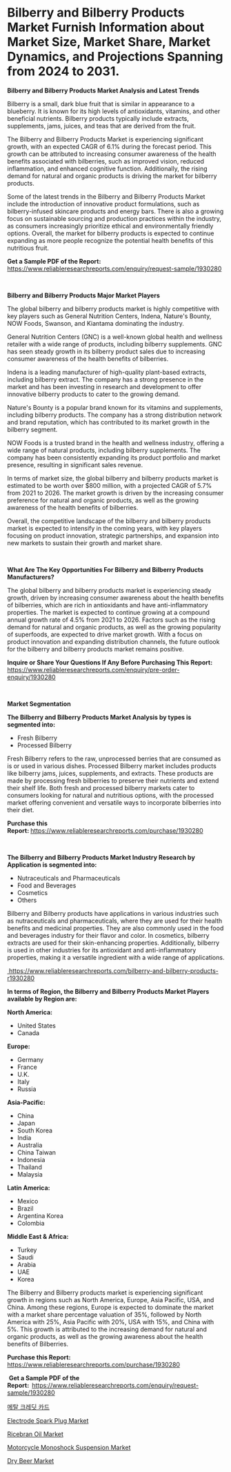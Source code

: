 <p><h1>Bilberry and Bilberry Products Market Furnish Information about Market Size, Market Share, Market Dynamics, and Projections Spanning from 2024 to 2031.</h1></p><p><strong>Bilberry and Bilberry Products Market Analysis and Latest Trends</strong></p>
<p><p>Bilberry is a small, dark blue fruit that is similar in appearance to a blueberry. It is known for its high levels of antioxidants, vitamins, and other beneficial nutrients. Bilberry products typically include extracts, supplements, jams, juices, and teas that are derived from the fruit.</p><p>The Bilberry and Bilberry Products Market is experiencing significant growth, with an expected CAGR of 6.1% during the forecast period. This growth can be attributed to increasing consumer awareness of the health benefits associated with bilberries, such as improved vision, reduced inflammation, and enhanced cognitive function. Additionally, the rising demand for natural and organic products is driving the market for bilberry products.</p><p>Some of the latest trends in the Bilberry and Bilberry Products Market include the introduction of innovative product formulations, such as bilberry-infused skincare products and energy bars. There is also a growing focus on sustainable sourcing and production practices within the industry, as consumers increasingly prioritize ethical and environmentally friendly options. Overall, the market for bilberry products is expected to continue expanding as more people recognize the potential health benefits of this nutritious fruit.</p></p>
<p><strong>Get a Sample PDF of the Report:&nbsp;</strong> <a href="https://www.reliableresearchreports.com/enquiry/request-sample/1930280">https://www.reliableresearchreports.com/enquiry/request-sample/1930280</a></p>
<p>&nbsp;</p>
<p><strong>Bilberry and Bilberry Products Major Market Players</strong></p>
<p><p>The global bilberry and bilberry products market is highly competitive with key players such as General Nutrition Centers, Indena, Nature's Bounty, NOW Foods, Swanson, and Kiantama dominating the industry.</p><p>General Nutrition Centers (GNC) is a well-known global health and wellness retailer with a wide range of products, including bilberry supplements. GNC has seen steady growth in its bilberry product sales due to increasing consumer awareness of the health benefits of bilberries.</p><p>Indena is a leading manufacturer of high-quality plant-based extracts, including bilberry extract. The company has a strong presence in the market and has been investing in research and development to offer innovative bilberry products to cater to the growing demand.</p><p>Nature's Bounty is a popular brand known for its vitamins and supplements, including bilberry products. The company has a strong distribution network and brand reputation, which has contributed to its market growth in the bilberry segment.</p><p>NOW Foods is a trusted brand in the health and wellness industry, offering a wide range of natural products, including bilberry supplements. The company has been consistently expanding its product portfolio and market presence, resulting in significant sales revenue.</p><p>In terms of market size, the global bilberry and bilberry products market is estimated to be worth over $800 million, with a projected CAGR of 5.7% from 2021 to 2026. The market growth is driven by the increasing consumer preference for natural and organic products, as well as the growing awareness of the health benefits of bilberries.</p><p>Overall, the competitive landscape of the bilberry and bilberry products market is expected to intensify in the coming years, with key players focusing on product innovation, strategic partnerships, and expansion into new markets to sustain their growth and market share.</p></p>
<p>&nbsp;</p>
<p><strong>What Are The Key Opportunities For Bilberry and Bilberry Products Manufacturers?</strong></p>
<p><p>The global bilberry and bilberry products market is experiencing steady growth, driven by increasing consumer awareness about the health benefits of bilberries, which are rich in antioxidants and have anti-inflammatory properties. The market is expected to continue growing at a compound annual growth rate of 4.5% from 2021 to 2026. Factors such as the rising demand for natural and organic products, as well as the growing popularity of superfoods, are expected to drive market growth. With a focus on product innovation and expanding distribution channels, the future outlook for the bilberry and bilberry products market remains positive.</p></p>
<p><strong>Inquire or Share Your Questions If Any Before Purchasing This Report:</strong> <a href="https://www.reliableresearchreports.com/enquiry/pre-order-enquiry/1930280">https://www.reliableresearchreports.com/enquiry/pre-order-enquiry/1930280</a></p>
<p>&nbsp;</p>
<p><strong>Market Segmentation</strong></p>
<p><strong>The Bilberry and Bilberry Products Market Analysis by types is segmented into:</strong></p>
<p><ul><li>Fresh Bilberry</li><li>Processed Bilberry</li></ul></p>
<p><p>Fresh Bilberry refers to the raw, unprocessed berries that are consumed as is or used in various dishes. Processed Bilberry market includes products like bilberry jams, juices, supplements, and extracts. These products are made by processing fresh bilberries to preserve their nutrients and extend their shelf life. Both fresh and processed bilberry markets cater to consumers looking for natural and nutritious options, with the processed market offering convenient and versatile ways to incorporate bilberries into their diet.</p></p>
<p><strong>Purchase this Report:&nbsp;</strong><a href="https://www.reliableresearchreports.com/purchase/1930280">https://www.reliableresearchreports.com/purchase/1930280</a></p>
<p>&nbsp;</p>
<p><strong>The Bilberry and Bilberry Products Market Industry Research by Application is segmented into:</strong></p>
<p><ul><li>Nutraceuticals and Pharmaceuticals</li><li>Food and Beverages</li><li>Cosmetics</li><li>Others</li></ul></p>
<p><p>Bilberry and Bilberry products have applications in various industries such as nutraceuticals and pharmaceuticals, where they are used for their health benefits and medicinal properties. They are also commonly used in the food and beverages industry for their flavor and color. In cosmetics, bilberry extracts are used for their skin-enhancing properties. Additionally, bilberry is used in other industries for its antioxidant and anti-inflammatory properties, making it a versatile ingredient with a wide range of applications.</p></p>
<p><a href="https://www.reliableresearchreports.com/bilberry-and-bilberry-products-r1930280">&nbsp;https://www.reliableresearchreports.com/bilberry-and-bilberry-products-r1930280</a></p>
<p><strong>In terms of Region, the Bilberry and Bilberry Products Market Players available by Region are:</strong></p>
<p>
    <p> <strong> North America: </strong>
        <ul>
            <li>United States</li>
            <li>Canada</li>
        </ul>
        </p> 
    <p> <strong> Europe: </strong>
        <ul>
            <li>Germany</li>
            <li>France</li>
            <li>U.K.</li>
            <li>Italy</li>
            <li>Russia</li>
        </ul>
        </p> 
    <p> <strong> Asia-Pacific: </strong>
        <ul>
            <li>China</li>
            <li>Japan</li>
            <li>South Korea</li>
            <li>India</li>
            <li>Australia</li>
            <li>China Taiwan</li>
            <li>Indonesia</li>
            <li>Thailand</li>
            <li>Malaysia</li>
        </ul>
        </p> 
    <p> <strong> Latin America: </strong>
        <ul>
            <li>Mexico</li>
            <li>Brazil</li>
            <li>Argentina Korea</li>
            <li>Colombia</li>
        </ul>
        </p> 
    <p> <strong> Middle East & Africa: </strong>
        <ul>
            <li>Turkey</li>
            <li>Saudi</li>
            <li>Arabia</li>
            <li>UAE</li>
            <li>Korea</li>
        </ul>
    </p>
    </p>
<p><p>The Bilberry and Bilberry products market is experiencing significant growth in regions such as North America, Europe, Asia Pacific, USA, and China. Among these regions, Europe is expected to dominate the market with a market share percentage valuation of 35%, followed by North America with 25%, Asia Pacific with 20%, USA with 15%, and China with 5%. This growth is attributed to the increasing demand for natural and organic products, as well as the growing awareness about the health benefits of Bilberries.</p></p>
<p><strong>Purchase this Report: </strong><a href="https://www.reliableresearchreports.com/purchase/1930280">https://www.reliableresearchreports.com/purchase/1930280</a></p>
<p>&nbsp;<strong>Get a Sample PDF of the Report:&nbsp;&nbsp;</strong><a href="https://www.reliableresearchreports.com/enquiry/request-sample/1930280">https://www.reliableresearchreports.com/enquiry/request-sample/1930280</a></p>
<p><strong></strong></p>
<p><p><a href="https://github.com/iansanftyord09878/Market-Research-Report-List-1/blob/main/255087316930.md">메탈 크레딧 카드</a></p><p><a href="https://issuu.com/reportprime-2/docs/electrode-spark-plug-market-size-2030.pptx">Electrode Spark Plug Market</a></p><p><a href="https://github.com/nancykennedykellievqfqt2/Market-Research-Report-List-1/blob/main/ricebran-oil-market.md">Ricebran Oil Market</a></p><p><a href="https://issuu.com/reportprime-2/docs/motorcycle-monoshock-suspension-market-size-2030.p">Motorcycle Monoshock Suspension Market</a></p><p><a href="https://github.com/seekum/Market-Research-Report-List-2/blob/main/dry-beer-market.md">Dry Beer Market</a></p></p>